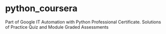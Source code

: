 # python_coursera
Part of Google IT Automation with Python Professional Certificate. Solutions of Practice Quiz and Module Graded Assessments 
